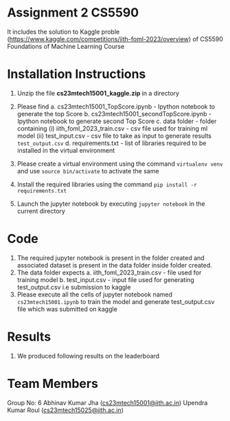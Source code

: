 # Assignment 2 CS5590

It includes the solution to Kaggle proble (https://www.kaggle.com/competitions/iith-foml-2023/overview) of CS5590 Foundations of Machine Learning Course

# Installation Instructions

1. Unzip the file **cs23mtech15001_kaggle.zip** in a directory
2. Please find 
	a. cs23mtech15001_TopScore.ipynb -  Ipython notebook to generate the top Score
	b. cs23mtech15001_secondTopScore.ipynb - Ipython notebook to generate second Top Score
	c. data folder -  folder containing 
		(i) iith_foml_2023_train.csv -  csv file used for training ml model
		(ii) test_input.csv - csv file to take as input to generate results `test_output.csv` 
	d. requirements.txt - list of libraries required to be installed in the virtual environment
	
3. Please create a virtual environment using the command `virtualenv venv` and use `source bin/activate` to activate the same
4. Install the required libraries using the command `pip install -r requirements.txt`
5. Launch the jupyter notebook by executing `jupyter notebook` in the current directory

# Code

1. The required jupyter notebook is present in the folder created and associated dataset is present in the data folder inside folder created.
2. The data folder expects 
	a. iith_foml_2023_train.csv - file used for training model
	b. test_input.csv  - input file used for generating test_output.csv i.e submission to kaggle
3. Please execute all the cells of jupyter notebook named `cs23mtech15001.ipynb` to train the model and generate test_output.csv file which was submitted on kaggle


# Results

1. We produced following results on the leaderboard 




# Team Members
Group No: 6
Abhinav Kumar Jha (cs23mtech15001@iith.ac.in)
Upendra Kumar Roul (cs23mtech15025@iith.ac.in)
